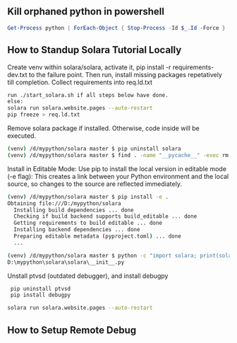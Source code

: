 ## Kill orphaned python in powershell
```powershell
Get-Process python | ForEach-Object { Stop-Process -Id $_.Id -Force }  539  cd solara
```

## How to Standup Solara Tutorial Locally
Create venv within solara/solara, activate it, pip install -r requirements-dev.txt to the failure point. Then run, install missing packages repetatively till completion. Collect requirements into req.ld.txt

```bash
run ./start_solara.sh if all steps below have done.
else:
solara run solara.website.pages --auto-restart
pip freeze > req.ld.txt
```

Remove solara package if installed. Otherwise, code inside will be executed.
```bash
(venv) /d/mypython/solara master $ pip uninstall solara
(venv) /d/mypython/solara master $ find . -name "__pycache__" -exec rm -r {} +
```

Install in Editable Mode: Use pip to install the local version in editable mode (-e flag): This creates a link between your Python environment and the local source, so changes to the source are reflected immediately.

```bash
(venv) /d/mypython/solara master $ pip install -e .
Obtaining file:///D:/mypython/solara
  Installing build dependencies ... done
  Checking if build backend supports build_editable ... done
  Getting requirements to build editable ... done
  Installing backend dependencies ... done
  Preparing editable metadata (pyproject.toml) ... done
  ...

(venv) /d/mypython/solara master $ python -c "import solara; print(solara.__file__)"
D:\mypython\solara\solara\__init__.py
```

Unstall ptvsd (outdated debugger), and install debugpy
```bash
 pip uninstall ptvsd
 pip install debugpy

solara run solara.website.pages --auto-restart
```
## How to Setup Remote Debug
